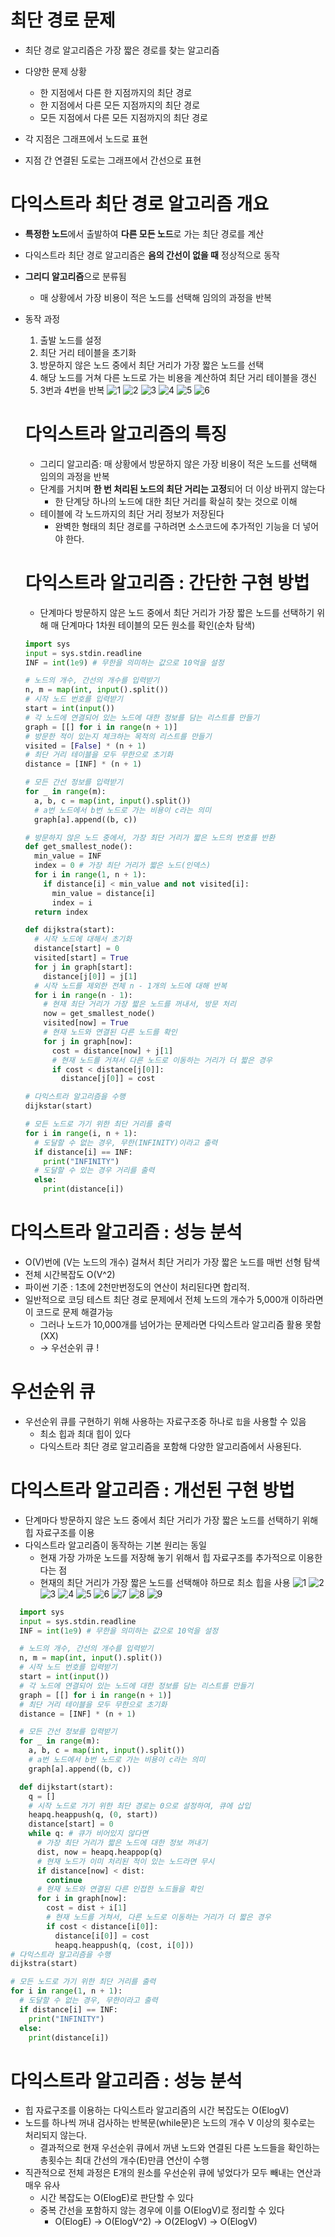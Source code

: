 # 최단 경로 문제
* 최단 경로 알고리즘은 가장 짧은 경로를 찾는 알고리즘
* 다양한 문제 상황
  - 한 지점에서 다른 한 지점까지의 최단 경로
  - 한 지점에서 다른 모든 지점까지의 최단 경로
  - 모든 지점에서 다른 모든 지점까지의 최단 경로

* 각 지점은 그래프에서 노드로 표현
* 지점 간 연결된 도로는 그래프에서 간선으로 표현

# 다익스트라 최단 경로 알고리즘 개요
* **특정한 노드**에서 출발하여 **다른 모든 노드**로 가는 최단 경로를 계산
* 다익스트라 최단 경로 알고리즘은 **음의 간선이 없을 때** 정상적으로 동작
* **그리디 알고리즘**으로 분류됨
  - 매 상황에서 가장 비용이 적은 노드를 선택해 임의의 과정을 반복

* 동작 과정
  1. 출발 노드를 설정
  2. 최단 거리 테이블을 초기화
  3. 방문하지 않은 노드 중에서 최단 거리가 가장 짧은 노드를 선택
  4. 해당 노드를 거쳐 다른 노드로 가는 비용을 계산하여 최단 거리 테이블을 갱신
  5. 3번과 4번을 반복
  ![1](./%EC%8A%A4%ED%81%AC%EB%A6%B0%EC%83%B7/%ED%99%94%EB%A9%B4%20%EC%BA%A1%EC%B2%98%202022-07-18%20194714.png)
  ![2](./%EC%8A%A4%ED%81%AC%EB%A6%B0%EC%83%B7/%ED%99%94%EB%A9%B4%20%EC%BA%A1%EC%B2%98%202022-07-18%20194856.png)
  ![3](./%EC%8A%A4%ED%81%AC%EB%A6%B0%EC%83%B7/%ED%99%94%EB%A9%B4%20%EC%BA%A1%EC%B2%98%202022-07-18%20195038.png)
  ![4](./%EC%8A%A4%ED%81%AC%EB%A6%B0%EC%83%B7/%ED%99%94%EB%A9%B4%20%EC%BA%A1%EC%B2%98%202022-07-18%20195149.png)
  ![5](./%EC%8A%A4%ED%81%AC%EB%A6%B0%EC%83%B7/%ED%99%94%EB%A9%B4%20%EC%BA%A1%EC%B2%98%202022-07-18%20195223.png)
  ![6](./%EC%8A%A4%ED%81%AC%EB%A6%B0%EC%83%B7/%ED%99%94%EB%A9%B4%20%EC%BA%A1%EC%B2%98%202022-07-18%20195236.png)

  # 다익스트라 알고리즘의 특징
  * 그리디 알고리즘: 매 상황에서 방문하지 않은 가장 비용이 적은 노드를 선택해 임의의 과정을 반복
  * 단계를 거치며 **한 번 처리된 노드의 최단 거리는 고정**되어 더 이상 바뀌지 않는다
    - 한 단계당 하나의 노드에 대한 최단 거리를 확실히 찾는 것으로 이해
  * 테이블에 각 노드까지의 최단 거리 정보가 저장된다
    - 완벽한 형태의 최단 경로를 구하려면 소스코드에 추가적인 기능을 더 넣어야 한다.
  
  # 다익스트라 알고리즘 : 간단한 구현 방법
  * 단계마다 방문하지 않은 노드 중에서 최단 거리가 가장 짧은 노드를 선택하기 위해 매 단계마다 1차원 테이블의 모든 원소를 확인(순차 탐색)
  ```python
  import sys
  input = sys.stdin.readline
  INF = int(1e9) # 무한을 의미하는 값으로 10억을 설정

  # 노드의 개수, 간선의 개수를 입력받기
  n, m = map(int, input().split())
  # 시작 노드 번호를 입력받기
  start = int(input())
  # 각 노드에 연결되어 있는 노드에 대한 정보를 담는 리스트를 만들기
  graph = [[] for i in range(n + 1)]
  # 방문한 적이 있는지 체크하는 목적의 리스트를 만들기
  visited = [False] * (n + 1)
  # 최단 거리 테이블을 모두 무한으로 초기화
  distance = [INF] * (n + 1)

  # 모든 간선 정보를 입력받기
  for _ in range(m):
    a, b, c = map(int, input().split())
    # a번 노드에서 b번 노드로 가는 비용이 c라는 의미
    graph[a].append((b, c))

  # 방문하지 않은 노드 중에서, 가장 최단 거리가 짧은 노드의 번호를 반환
  def get_smallest_node():
    min_value = INF
    index = 0 # 가장 최단 거리가 짧은 노드(인덱스)
    for i in range(1, n + 1):
      if distance[i] < min_value and not visited[i]:
        min_value = distance[i]
        index = i
    return index

  def dijkstra(start):
    # 시작 노드에 대해서 초기화
    distance[start] = 0
    visited[start] = True
    for j in graph[start]:
      distance[j[0]] = j[1]
    # 시작 노드를 제외한 전체 n - 1개의 노드에 대해 반복
    for i in range(n - 1):
      # 현재 최단 거리가 가장 짧은 노드를 꺼내서, 방문 처리
      now = get_smallest_node()
      visited[now] = True
      # 현재 노드와 연결된 다른 노드를 확인
      for j in graph[now]:
        cost = distance[now] + j[1]
        # 현재 노드를 거쳐서 다른 노드로 이동하는 거리가 더 짧은 경우
        if cost < distance[j[0]]:
          distance[j[0]] = cost

  # 다익스트라 알고리즘을 수행
  dijkstar(start)

  # 모든 노드로 가기 위한 최단 거리를 출력
  for i in range(i, n + 1):
    # 도달할 수 없는 경우, 무한(INFINITY)이라고 출력
    if distance[i] == INF:
      print("INFINITY")
    # 도달할 수 있는 경우 거리를 출력
    else:
      print(distance[i])

  ```

# 다익스트라 알고리즘 : 성능 분석
* O(V)번에 (V는 노드의 개수) 걸쳐서 최단 거리가 가장 짧은 노드를 매번 선형 탐색
* 전체 시간복잡도 O(V^2)
* 파이썬 기준 : 1초에 2천만번정도의 연산이 처리된다면 합리적. 
* 일반적으로 코딩 테스트 최단 경로 문제에서 전체 노드의 개수가 5,000개 이하라면 이 코드로 문제 해결가능
  - 그러나 노드가 10,000개를 넘어가는 문제라면 다익스트라 알고리즘 활용 못함 (XX)
  - → 우선순위 큐 !


# 우선순위 큐 
* 우선순위 큐를 구현하기 위해 사용하는 자료구조중 하나로 `힙`을 사용할 수 있음
  - 최소 힙과 최대 힙이 있다
  - 다익스트라 최단 경로 알고리즘을 포함해 다양한 알고리즘에서 사용된다.

# 다익스트라 알고리즘 : 개선된 구현 방법
* 단계마다 방문하지 않은 노드 중에서 최단 거리가 가장 짧은 노드를 선택하기 위해 힙 자료구조를 이용
* 다익스트라 알고리즘이 동작하는 기본 원리는 동일
  - 현재 가장 가까운 노드를 저장해 놓기 위해서 힙 자료구조를 추가적으로 이용한다는 점
  - 현재의 최단 거리가 가장 짧은 노드를 선택해야 하므로 최소 힙을 사용
![1](./%EC%8A%A4%ED%81%AC%EB%A6%B0%EC%83%B7/2022-07-18%20201916.png)
![2](./%EC%8A%A4%ED%81%AC%EB%A6%B0%EC%83%B7/2022-07-18%20202033.png)
![3](./%EC%8A%A4%ED%81%AC%EB%A6%B0%EC%83%B7/2022-07-18%20202206.png)
![4](./%EC%8A%A4%ED%81%AC%EB%A6%B0%EC%83%B7/2022-07-18%20202324.png)
![5](./%EC%8A%A4%ED%81%AC%EB%A6%B0%EC%83%B7/2022-07-18%20202430.png)
![6](./%EC%8A%A4%ED%81%AC%EB%A6%B0%EC%83%B7/2022-07-18%20202444.png)
![7](./%EC%8A%A4%ED%81%AC%EB%A6%B0%EC%83%B7/2022-07-18%20202456.png)
![8](./%EC%8A%A4%ED%81%AC%EB%A6%B0%EC%83%B7/2022-07-18%20202534.png)
![9](./%EC%8A%A4%ED%81%AC%EB%A6%B0%EC%83%B7/2022-07-18%20202554.png)


```python
  import sys
  input = sys.stdin.readline
  INF = int(1e9) # 무한을 의미하는 값으로 10억을 설정

  # 노드의 개수, 간선의 개수를 입력받기
  n, m = map(int, input().split())
  # 시작 노드 번호를 입력받기
  start = int(input())
  # 각 노드에 연결되어 있는 노드에 대한 정보를 담는 리스트를 만들기
  graph = [[] for i in range(n + 1)]
  # 최단 거리 테이블을 모두 무한으로 초기화
  distance = [INF] * (n + 1)

  # 모든 간선 정보를 입력받기
  for _ in range(m):
    a, b, c = map(int, input().split())
    # a번 노드에서 b번 노드로 가는 비용이 c라는 의미
    graph[a].append((b, c))

  def dijkstart(start):
    q = []
    # 시작 노드로 가기 위한 최단 경로는 0으로 설정하여, 큐에 삽입
    heapq.heappush(q, (0, start))
    distance[start] = 0
    while q: # 큐가 비어있지 않다면
      # 가장 최단 거리가 짧은 노드에 대한 정보 꺼내기
      dist, now = heapq.heappop(q)
      # 현재 노드가 이미 처리된 적이 있는 노드라면 무시
      if distance[now] < dist:
        continue
      # 현재 노드와 연결된 다른 인접한 노드들을 확인
      for i in graph[now]:
        cost = dist + i[1]
        # 현재 노드를 거쳐서, 다른 노드로 이동하는 거리가 더 짧은 경우
        if cost < distance[i[0]]:
          distance[i[0]] = cost
          heapq.heappush(q, (cost, i[0]))
# 다익스트라 알고리즘을 수행
dijkstra(start)

# 모든 노드로 가기 위한 최단 거리를 출력
for i in range(1, n + 1):
  # 도달할 수 없는 경우, 무한이라고 출력
  if distance[i] == INF:
    print("INFINITY")
  else:
    print(distance[i])
```

# 다익스트라 알고리즘 : 성능 분석
* 힙 자료구조를 이용하는 다익스트라 알고리즘의 시간 복잡도는 O(ElogV)
* 노드를 하나씩 꺼내 검사하는 반복문(while문)은 노드의 개수 V 이상의 횟수로는 처리되지 않는다.
  - 결과적으로 현재 우선순위 큐에서 꺼낸 노드와 연결된 다른 노드들을 확인하는 총횟수는 최대 간선의 개수(E)만큼 연산이 수행
* 직관적으로 전체 과정은 E개의 원소를 우선순위 큐에 넣었다가 모두 빼내는 연산과 매우 유사
  - 시간 복잡도는 O(ElogE)로 판단할 수 있다
  - 중복 간선을 포함하지 않는 경우에 이를 O(ElogV)로 정리할 수 있다
    - O(ElogE) → O(ElogV^2) → O(2ElogV) → O(ElogV)